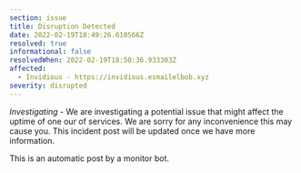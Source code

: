 ```yaml
---
section: issue
title: Disruption Detected
date: 2022-02-19T18:49:26.610566Z
resolved: true
informational: false
resolvedWhen: 2022-02-19T18:50:36.933303Z
affected:
  - Invidious - https://invidious.esmailelbob.xyz
severity: disrupted
---
```

*Investigating* - We are investigating a potential issue that might affect the uptime of one our of services. We are sorry for any inconvenience this may cause you. This incident post will be updated once we have more information.

This is an automatic post by a monitor bot.
        